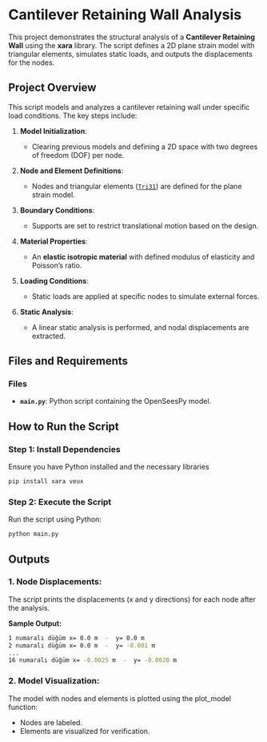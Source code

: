 # **Cantilever Retaining Wall Analysis**

This project demonstrates the structural analysis of a **Cantilever Retaining Wall** using the **xara** library. The script defines a 2D plane strain model with triangular elements, simulates static loads, and outputs the displacements for the nodes.

## **Project Overview**

This script models and analyzes a cantilever retaining wall under specific load conditions. The key steps include:

1. **Model Initialization**:

   - Clearing previous models and defining a 2D space with two degrees of freedom (DOF) per node.

2. **Node and Element Definitions**:

   - Nodes and triangular elements ([`Tri31`](https://xara.so/user/manual/model/elements/plane/Tri31.html)) are defined for the plane strain model.

3. **Boundary Conditions**:

   - Supports are set to restrict translational motion based on the design.

4. **Material Properties**:

   - An **elastic isotropic material** with defined modulus of elasticity and Poisson’s ratio.

5. **Loading Conditions**:

   - Static loads are applied at specific nodes to simulate external forces.

6. **Static Analysis**:
   - A linear static analysis is performed, and nodal displacements are extracted.

## **Files and Requirements**

### **Files**

- **`main.py`**: Python script containing the OpenSeesPy model.

## How to Run the Script

### **Step 1: Install Dependencies**

Ensure you have Python installed and the necessary libraries

```bash
pip install xara veux
```

### **Step 2: Execute the Script**

Run the script using Python:

```bash
python main.py
```

## Outputs

### **1. Node Displacements:**

The script prints the displacements (x and y directions) for each node after the analysis.

**Sample Output:**

```bash
1 numaralı düğüm x= 0.0 m  -  y= 0.0 m
2 numaralı düğüm x= 0.0 m  -  y= -0.001 m
...
16 numaralı düğüm x= -0.0025 m  -  y= -0.0020 m
```

### **2. Model Visualization:**

The model with nodes and elements is plotted using the plot_model function:

- Nodes are labeled.
- Elements are visualized for verification.
